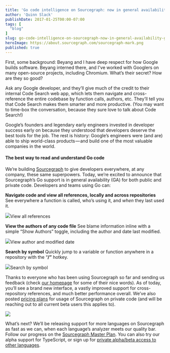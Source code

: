 ```yaml
---
title: 'Go code intelligence on Sourcegraph: now in general availability (GA)'
author: 'Quinn Slack'
publishDate: 2017-01-25T00:00-07:00
tags: [
  "blog"
]
slug: go-code-intelligence-on-sourcegraph-now-in-general-availability-ga
heroImage: https://about.sourcegraph.com/sourcegraph-mark.png
published: true
---
```




First, some background: Beyang and I have deep respect for how Google builds software. Beyang interned there, and I've worked with Googlers on many open-source projects, including Chromium. What’s their secret? How are they so good?

Ask any Google developer, and they’ll give much of the credit to their internal Code Search web app, which lets them navigate and cross-reference the entire codebase by function calls, authors, etc. They’ll tell you that Code Search makes them smarter and more productive. (You may want to time-box the conversation, because they sure love to talk about Code Search!)

Google’s founders and legendary early engineers invested in developer success early on because they understood that developers deserve the best tools for the job. The rest is history: Google’s engineers were (and are) able to ship world-class products — and build one of the most valuable companies in the world.

#### The best way to read and understand Go code

We’re building [Sourcegraph](https://sourcegraph.com) to give developers everywhere, at any company, these same superpowers. Today, we’re excited to announce that Sourcegraph’s Go support is in general availability (GA) for both public and private code. Developers and teams using Go can:

**Navigate code and view all references, locally and across repositories**
See everywhere a function is called, who’s using it, and _when_ they last used it.

[![](https://cdn-images-1.medium.com/max/800/1*gG3qY8QA96DhLeZqGRiWdA.png)](https://sourcegraph.com/join)View all references

**View the authors of any code file**
See blame information inline with a simple “Show Authors” toggle, including the author and date last modified.

[![](https://cdn-images-1.medium.com/max/800/1*ZaZ1yERYSTVAaTgQKRcsgQ.png)](https://sourcegraph.com/join)View author and modified date

**Search by symbol**
Quickly jump to a variable or function anywhere in a repository with the “**/”** hotkey.

[![](https://cdn-images-1.medium.com/max/800/1*ixUXGr_lDINMSzyXtF81Iw.png)](https://sourcegraph.com/join)Search by symbol

Thanks to everyone who has been using Sourcegraph so far and sending us feedback (check [our homepage](https://sourcegraph.com) for some of their nice words). As of today, you’ll see a brand new interface, a vastly improved support for cross-repository references, and much better performance overall. We’ve also posted [pricing plans](https://sourcegraph.com/pricing) for usage of Sourcegraph on private code (and will be reaching out to all current beta users this applies to).

[![](https://cdn-images-1.medium.com/max/800/1*71FZEE4Nr5RYmG5cFrB1eA.png)](https://sourcegraph.com/join)

What’s next? We’ll be releasing support for more languages on Sourcegraph as fast as we can, when each language’s analyzer meets our quality bar. Follow our progress on the [Sourcegraph Master Plan](https://sourcegraph.com/plan). You can also try our alpha support for TypeScript, or sign up for [private alpha/beta access to other languages](https://sourcegraph.com/beta).
